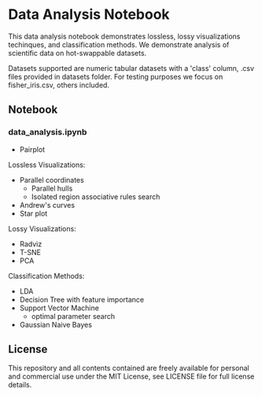 # Data Analysis Notebook

This data analysis notebook demonstrates lossless, lossy visualizations techinques, and classification methods. We demonstrate analysis of scientific data on hot-swappable datasets.  

Datasets supported are numeric tabular datasets with a 'class' column, .csv files provided in datasets folder. For testing purposes we focus on fisher_iris.csv, others included.  

## Notebook

### data_analysis.ipynb

- Pairplot

Lossless Visualizations:

- Parallel coordinates
  - Parallel hulls
  - Isolated region associative rules search
- Andrew's curves
- Star plot

Lossy Visualizations:

- Radviz
- T-SNE
- PCA

Classification Methods:

- LDA
- Decision Tree with feature importance
- Support Vector Machine
  - optimal parameter search
- Gaussian Naive Bayes

## License

This repository and all contents contained are freely available for personal and commercial use under the MIT License, see LICENSE file for full license details.
